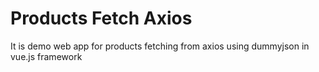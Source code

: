 # Products Fetch Axios
It is demo web app for products fetching from axios using dummyjson in vue.js framework
